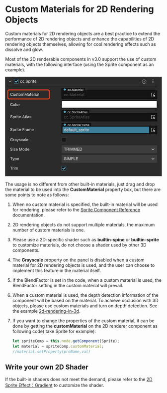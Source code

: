 # Custom Materials for 2D Rendering Objects

Custom materials for 2D rendering objects are a best practice to extend the performance of 2D rendering objects and enhance the capabilities of 2D rendering objects themselves, allowing for cool rendering effects such as dissolve and glow.

Most of the 2D renderable components in v3.0 support the use of custom materials, with the following interface (using the Sprite component as an example).

![UIMaterial](ui-material/UIMaterial.png)

The usage is no different from other built-in materials, just drag and drop the material to be used into the **CustomMaterial** property box, but there are some points to note as follows:

1. When no custom material is specified, the built-in material will be used for rendering, please refer to the [Sprite Component Reference](../editor/sprite.md) documentation.
2. 2D rendering objects do not support multiple materials, the maximum number of custom materials is one.
3. Please use a 2D-specific shader such as **builtin-spine** or **builtin-sprite** to customize materials, do not choose a shader used by other 3D components.
4. The **Grayscale** property on the panel is disabled when a custom material for 2D rendering objects is used, and the user can choose to implement this feature in the material itself.
5. If the BlendFactor is set in the code, when a custom material is used, the BlendFactor setting in the custom material will prevail.
6. When a custom material is used, the depth detection information of the component will be based on the material. To achieve occlusion with 3D objects, please use custom materials and turn on depth detection. See the example [2d-rendering-in-3d](https://github.com/cocos/cocos-test-projects/tree/v3.6/assets/cases/2D).

7. If you want to change the properties of the custom material, it can be done by getting the **customMaterial** on the 2D renderer component as following code( take Sprite for example):

    ```ts
    let spriteComp = this.node.getComponent(Sprite);
    let material = spriteComp.customMaterial;
    //material.setProperty(proName,val)
    ```

## Write your own 2D Shader

If the built-in shaders does not meet the demand, please refer to the [2D Sprite Effect：Gradient](../../../shader/write-effect-2d-sprite-gradient.md) to customize the shader.
